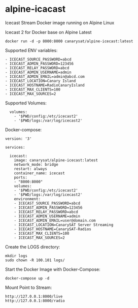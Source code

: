 # alpine-icacast
Icecast Stream Docker image running on Alpine Linux

Icecast 2 for Docker base on Alpine Latest
```
docker run -d -p 8000:8000 canarysat/alpine-icecast:latest
```

Supported ENV variables:
```
- ICECAST_SOURCE_PASSWORD=abcd
- ICECAST_ADMIN_PASSWORD=123456
- ICECAST_RELAY_PASSWORD=abcd
- ICECAST_ADMIN_USERNAME=admin
- ICECAST_ADMIN_EMAIL=admin@abcd.com
- ICECAST_LOCATION=Canary Island
- ICECAST_HOSTNAME=RadioCanaryIsland
- ICECAST_MAX_CLIENTS=100
- ICECAST_MAX_SOURCES=2
```

Supported Volumes:
```
  volumes:
    - '$PWD/config:/etc/icecast2'
    - '$PWD/logs:/var/log/icecast2'
```

Docker-compose:
```
version: '3'

services:

  icecast:
    image: canarysat/alpine-icecast:latest
    network_mode: bridge
    restart: always
    container_name: icecast
    ports:
    - "8000:8000"
    volumes:
    - '$PWD/config:/etc/icecast2'
    - '$PWD/logs:/var/log/icecast2'
    environment:
    - ICECAST_SOURCE_PASSWORD=abcd
    - ICECAST_ADMIN_PASSWORD=123456
    - ICECAST_RELAY_PASSWORD=abcd
    - ICECAST_ADMIN_USERNAME=admin
    - ICECAST_ADMIN_EMAIL=user@domain.com
    - ICECAST_LOCATION=CanarySAT Server Streaming
    - ICECAST_HOSTNAME=CanarySAT-Radios
    - ICECAST_MAX_CLIENTS=100
    - ICECAST_MAX_SOURCES=2
```

Create the LOGS directory:
```
mkdir logs
sudo chown -R 100.101 logs/
```

Start the Docker Image with Docker-Compose:
```
docker-compose up -d
```

Mount Point to Stream:
```
http://127.0.0.1:8000/live
http://127.0.0.1:8000/radio
```
